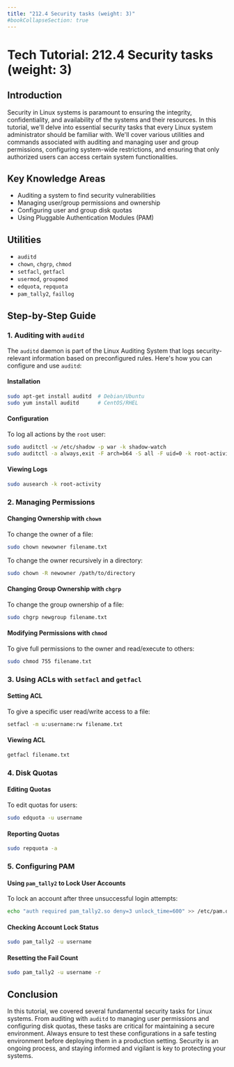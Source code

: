 ```yaml
---
title: "212.4 Security tasks (weight: 3)"
#bookCollapseSection: true
---
```


# Tech Tutorial: 212.4 Security tasks (weight: 3)

## Introduction

Security in Linux systems is paramount to ensuring the integrity, confidentiality, and availability of the systems and their resources. In this tutorial, we'll delve into essential security tasks that every Linux system administrator should be familiar with. We'll cover various utilities and commands associated with auditing and managing user and group permissions, configuring system-wide restrictions, and ensuring that only authorized users can access certain system functionalities.

## Key Knowledge Areas

- Auditing a system to find security vulnerabilities
- Managing user/group permissions and ownership
- Configuring user and group disk quotas
- Using Pluggable Authentication Modules (PAM)

## Utilities

- `auditd`
- `chown`, `chgrp`, `chmod`
- `setfacl`, `getfacl`
- `usermod`, `groupmod`
- `edquota`, `repquota`
- `pam_tally2`, `faillog`

## Step-by-Step Guide

### 1. Auditing with `auditd`

The `auditd` daemon is part of the Linux Auditing System that logs security-relevant information based on preconfigured rules. Here's how you can configure and use `auditd`:

#### Installation

```bash
sudo apt-get install auditd  # Debian/Ubuntu
sudo yum install auditd      # CentOS/RHEL
```

#### Configuration

To log all actions by the `root` user:

```bash
sudo auditctl -w /etc/shadow -p war -k shadow-watch
sudo auditctl -a always,exit -F arch=b64 -S all -F uid=0 -k root-activity
```

#### Viewing Logs

```bash
sudo ausearch -k root-activity
```

### 2. Managing Permissions

#### Changing Ownership with `chown`

To change the owner of a file:

```bash
sudo chown newowner filename.txt
```

To change the owner recursively in a directory:

```bash
sudo chown -R newowner /path/to/directory
```

#### Changing Group Ownership with `chgrp`

To change the group ownership of a file:

```bash
sudo chgrp newgroup filename.txt
```

#### Modifying Permissions with `chmod`

To give full permissions to the owner and read/execute to others:

```bash
sudo chmod 755 filename.txt
```

### 3. Using ACLs with `setfacl` and `getfacl`

#### Setting ACL

To give a specific user read/write access to a file:

```bash
setfacl -m u:username:rw filename.txt
```

#### Viewing ACL

```bash
getfacl filename.txt
```

### 4. Disk Quotas

#### Editing Quotas

To edit quotas for users:

```bash
sudo edquota -u username
```

#### Reporting Quotas

```bash
sudo repquota -a
```

### 5. Configuring PAM

#### Using `pam_tally2` to Lock User Accounts

To lock an account after three unsuccessful login attempts:

```bash
echo "auth required pam_tally2.so deny=3 unlock_time=600" >> /etc/pam.d/common-auth
```

#### Checking Account Lock Status

```bash
sudo pam_tally2 -u username
```

#### Resetting the Fail Count

```bash
sudo pam_tally2 -u username -r
```

## Conclusion

In this tutorial, we covered several fundamental security tasks for Linux systems. From auditing with `auditd` to managing user permissions and configuring disk quotas, these tasks are critical for maintaining a secure environment. Always ensure to test these configurations in a safe testing environment before deploying them in a production setting. Security is an ongoing process, and staying informed and vigilant is key to protecting your systems.